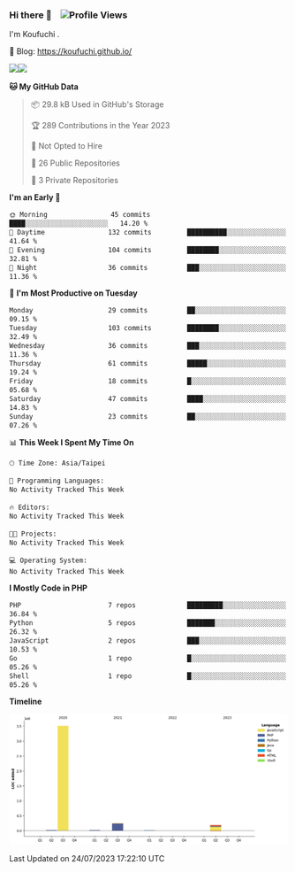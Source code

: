 ### Hi there 👋 &nbsp;&nbsp; ![Profile Views](http://img.shields.io/badge/Profile%20Views-122-blue)

I'm Koufuchi . 

📔 Blog: <https://koufuchi.github.io/>

<!-- ![Code Time](http://img.shields.io/badge/Code%20Time-0%20secs-blue) -->

<img align="" height="137px" src="https://github-readme-stats.vercel.app/api?username=Koufuchi&hide=issues,contribs&show_icons=true&line_height=21&theme=radical&locale=en" /><img align="" height="137px" src="https://github-readme-stats.vercel.app/api/top-langs/?username=Koufuchi&layout=compact&hide=blade,html,css&theme=radical&locale=en" />

<!--START_SECTION:waka-->

**🐱 My GitHub Data** 

> 📦 29.8 kB Used in GitHub's Storage 
 > 
> 🏆 289 Contributions in the Year 2023
 > 
> 🚫 Not Opted to Hire
 > 
> 📜 26 Public Repositories 
 > 
> 🔑 3 Private Repositories 
 > 
**I'm an Early 🐤** 

```text
🌞 Morning                45 commits          ████░░░░░░░░░░░░░░░░░░░░░   14.20 % 
🌆 Daytime                132 commits         ██████████░░░░░░░░░░░░░░░   41.64 % 
🌃 Evening                104 commits         ████████░░░░░░░░░░░░░░░░░   32.81 % 
🌙 Night                  36 commits          ███░░░░░░░░░░░░░░░░░░░░░░   11.36 % 
```
📅 **I'm Most Productive on Tuesday** 

```text
Monday                   29 commits          ██░░░░░░░░░░░░░░░░░░░░░░░   09.15 % 
Tuesday                  103 commits         ████████░░░░░░░░░░░░░░░░░   32.49 % 
Wednesday                36 commits          ███░░░░░░░░░░░░░░░░░░░░░░   11.36 % 
Thursday                 61 commits          █████░░░░░░░░░░░░░░░░░░░░   19.24 % 
Friday                   18 commits          █░░░░░░░░░░░░░░░░░░░░░░░░   05.68 % 
Saturday                 47 commits          ████░░░░░░░░░░░░░░░░░░░░░   14.83 % 
Sunday                   23 commits          ██░░░░░░░░░░░░░░░░░░░░░░░   07.26 % 
```


📊 **This Week I Spent My Time On** 

```text
🕑︎ Time Zone: Asia/Taipei

💬 Programming Languages: 
No Activity Tracked This Week

🔥 Editors: 
No Activity Tracked This Week

🐱‍💻 Projects: 
No Activity Tracked This Week

💻 Operating System: 
No Activity Tracked This Week
```

**I Mostly Code in PHP** 

```text
PHP                      7 repos             █████████░░░░░░░░░░░░░░░░   36.84 % 
Python                   5 repos             ███████░░░░░░░░░░░░░░░░░░   26.32 % 
JavaScript               2 repos             ███░░░░░░░░░░░░░░░░░░░░░░   10.53 % 
Go                       1 repo              █░░░░░░░░░░░░░░░░░░░░░░░░   05.26 % 
Shell                    1 repo              █░░░░░░░░░░░░░░░░░░░░░░░░   05.26 % 
```



**Timeline**

![Lines of Code chart](https://raw.githubusercontent.com/Koufuchi/Koufuchi/main/assets/bar_graph.png)


 Last Updated on 24/07/2023 17:22:10 UTC
<!--END_SECTION:waka-->


